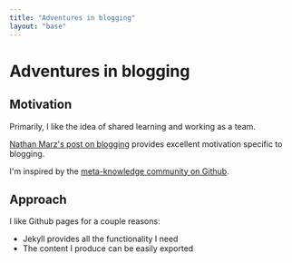```yaml
---
title: "Adventures in blogging"
layout: "base"
---
```


# Adventures in blogging

## Motivation

Primarily, I like the idea of shared learning and working as a team.

[Nathan Marz's post on blogging](http://nathanmarz.com/blog/you-should-blog-even-if-you-have-no-readers.html) provides excellent motivation specific to blogging.

I'm inspired by the [meta-knowledge community on Github](https://github.com/RichardLitt/meta-knowledge).

## Approach

I like Github pages for a couple reasons:

* Jekyll provides all the functionality I need
* The content I produce can be easily exported

